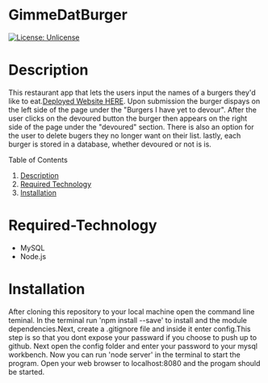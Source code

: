 # GimmeDatBurger

[![License: Unlicense](https://img.shields.io/badge/license-Unlicense-blue.svg)](http://unlicense.org/)

# Description
This restaurant app that lets the users input the names of a burgers they'd like to eat.[Deployed Website HERE](). Upon submission the burger dispays on the left side of the page under the "Burgers I have yet to devour". After the user clicks on the devoured button the burger then appears on the right side of the page under the "devoured" section. There is also an option for the user to delete bugers they no longer want on their list. lastly, each burger is stored in a database, whether devoured or not is is.

Table of Contents
1. [Description](#Description)
2. [Required Technology](#Required-Technology)
3. [Installation](#Installation)

# Required-Technology
 * MySQL 
 * Node.js

# Installation
After cloning this repository to your local machine open the command line teminal. In the terminal run 'npm install --save' to install and the module dependencies.Next, create a .gitignore file and inside it enter config.This step is so that you dont expose your passward if you choose to push up to github. Next open the config folder and enter your password to your mysql workbench. Now you can run 'node server' in the terminal to start the program. Open your web browser to localhost:8080 and the progam should be started.   



